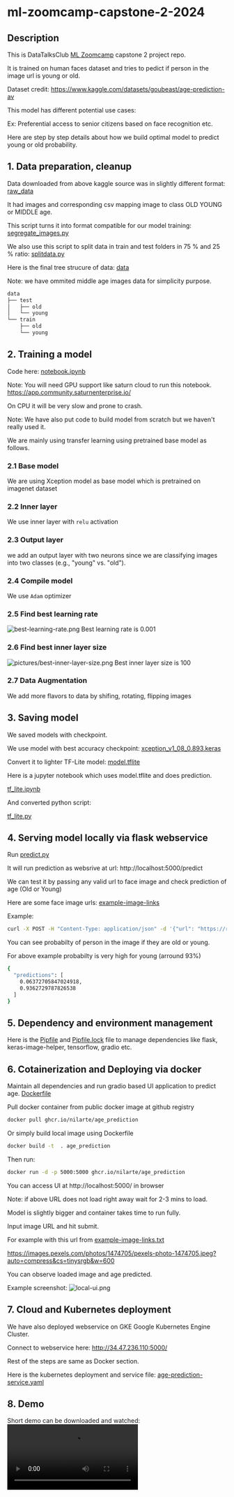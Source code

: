 # ml-zoomcamp-capstone-2-2024
## Description
This is DataTalksClub [ML Zoomcamp](https://github.com/DataTalksClub/machine-learning-zoomcamp) capstone 2 project repo.

It is trained on human faces dataset and tries to pedict if person in the image url is young or old. 

Dataset credit: https://www.kaggle.com/datasets/goubeast/age-prediction-av

This model has different potential use cases:

Ex: Preferential access to senior citizens based on face recognition etc.

Here are step by step details about how we build optimal model to predict young or old probability. 

## 1. Data preparation, cleanup
Data downloaded from above kaggle source was in slightly different format: [raw_data](./raw_data)

It had images and corresponding csv mapping image to class OLD YOUNG or MIDDLE age.

This script turns it into format compatible for our model training: [segregate_images.py](./segregate_images.py)

We also use this script to split data in train and test folders in 75 % and 25 % ratio: [splitdata.py](./splitdata.py)

Here is the final tree strucure of data: [data](./data)

Note: we have ommited middle age images data for simplicity purpose.
```bash
data
├── test
│   ├── old
│   └── young
└── train
    ├── old
    └── young
```    
## 2. Training a model
Code here: [notebook.ipynb](./notebook.ipynb)

Note: You will need GPU support like saturn cloud to run this notebook.
https://app.community.saturnenterprise.io/

On CPU it will be very slow and prone to crash.

Note: We have also put code to build model from scratch but we haven't really used it.

We are mainly using transfer learning using pretrained base model as follows.

### 2.1 Base model
We are using Xception model as base model which is pretrained on imagenet dataset
### 2.2 Inner layer
We use inner layer with `relu` activation
### 2.3 Output layer
we add an output layer with two neurons since we are classifying images into two classes (e.g., "young" vs. "old").
### 2.4 Compile model
We use `Adam` optimizer

### 2.5 Find best learning rate
![best-learning-rate.png](./pictures/best-learning-rate.png)
Best learning rate is 0.001

### 2.6 Find best inner layer size
![pictures/best-inner-layer-size.png](./pictures/best-inner-layer-size.png)
Best inner layer size is 100

### 2.7 Data Augmentation
We add more flavors to data by shifing, rotating, flipping images

## 3. Saving model
We saved models with checkpoint.

We use model with best accuracy checkpoint: [xception_v1_08_0.893.keras](./xception_v1_08_0.893.keras)

Convert it to lighter TF-Lite model: [model.tflite](./model.tflite)

Here is a jupyter notebook which uses model.tflite and does prediction.

[tf_lite.ipynb](./tf_lite.ipynb)

And converted python script:

[tf_lite.py](./tf_lite.py)

## 4. Serving model locally via flask webservice
Run [predict.py](./predict.py) 

It will run prediction as websrive at url: http://localhost:5000/predict

We can test it by passing any valid url to face image and check prediction of age (Old or Young)

Here are some face image urls: [example-image-links](./example-image-links.txt)

Example:
```bash
curl -X POST -H "Content-Type: application/json" -d '{"url": "https://raw.githubusercontent.com/nilarte/ml-zoomcamp-capstone-2-2024/refs/heads/main/data/test/young/10056.jpg"}' http://localhost:5000/predict
```

You can see probabilty of person in the image if they are old or young.

For above example probabilty is very high for young (arround 93%)
```bash
{
  "predictions": [
    0.06372705847024918,
    0.9362729787826538
  ]
}
```

## 5. Dependency and environment management
Here is the [Pipfile](./Pipfile) and [Pipfile.lock](./Pipfile.lock) file to manage dependencies like flask, keras-image-helper, tensorflow, gradio etc.

## 6. Cotainerization and Deploying via docker
Maintain all dependencies and run gradio based UI application to predict age.
[Dockerfile](./Dockerfile)

Pull docker container from public docker image at github registry

```bash
docker pull ghcr.io/nilarte/age_prediction
```

Or simply build local image using Dockerfile
```bash
docker build -t  . age_prediction
```

Then run:
```bash
docker run -d -p 5000:5000 ghcr.io/nilarte/age_prediction
```
You can access UI at http://localhost:5000/ in browser

Note: if above URL does not load right away wait for 2-3 mins to load.

Model is slightly bigger and container takes time to run fully. 

Input image URL and hit submit.

For example with this url from [example-image-links.txt](./example-image-links.txt)

https://images.pexels.com/photos/1474705/pexels-photo-1474705.jpeg?auto=compress&cs=tinysrgb&w=600
 
You can observe loaded image and age predicted. 

Example screenshot: ![local-ui.png](./pictures/local-ui.png)

## 7. Cloud and Kubernetes deployment
We have also deployed webservice on GKE Google Kubernetes Engine Cluster.

Connect to webservice here: http://34.47.236.110:5000/

Rest of the steps are same as Docker section.

Here is the kubernetes deployment and service file: [age-prediction-service.yaml](./kubernetes/age-prediction-service.yaml)

## 8. Demo
Short demo can be downloaded and watched: ![demo.mp4](./demo.mp4)